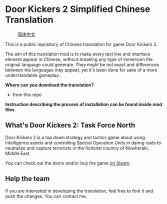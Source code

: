 # Door Kickers 2 Simplified Chinese Translation

>[简体中文](https://gitee.com/C3r3brum_0n1y/CHN_for_DK2/blob/master/ReadMe/README.zh_CN.md)

This is a public repository of Chinese translation for game Door Kickers 2.

The aim of this translation mod is to make every text line and interface element appear in Chinese, without breaking any type of immersion the original language could generate. They might be not exact and differences between the languages may appear, yet it's been done for sake of a more understandable gameplay.

**Where can you download the translation?**

- from this repo

**Instruction describing the process of installation can be found inside mod files**.

## What's Door Kickers 2: Task Force North
Door Kickers 2 is a top down strategy and tactics game about using intelligence assets and controlling Special Operation Units in daring raids to neutralize and capture terrorists in the fictional country of Nowheraki, Middle East.

You can check out the demo and/or buy the game [on Steam](https://store.steampowered.com/app/1239080/Door_Kickers_2_Task_Force_North/).

## Help the team
If you are interested in developing the translation, feel free to fork it and push the changes. You can contact me.


